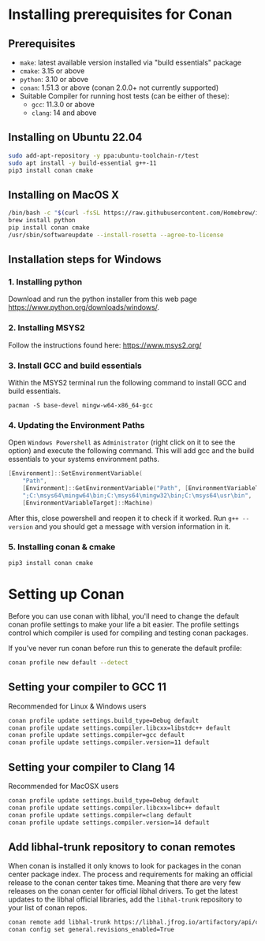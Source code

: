 # Installing prerequisites for Conan

## Prerequisites

- `make`: latest available version installed via "build essentials" package
- `cmake`: 3.15 or above
- `python`: 3.10 or above
- `conan`: 1.51.3 or above (conan 2.0.0+ not currently supported)
- Suitable Compiler for running host tests (can be either of these):
    - `gcc`: 11.3.0 or above
    - `clang`: 14 and above

## Installing on Ubuntu 22.04

```bash
sudo add-apt-repository -y ppa:ubuntu-toolchain-r/test
sudo apt install -y build-essential g++-11
pip3 install conan cmake
```

## Installing on MacOS X

```bash
/bin/bash -c "$(curl -fsSL https://raw.githubusercontent.com/Homebrew/install/HEAD/install.sh)"
brew install python
pip install conan cmake
/usr/sbin/softwareupdate --install-rosetta --agree-to-license
```

## Installation steps for Windows

### 1. Installing python

Download and run the python installer from this web page
https://www.python.org/downloads/windows/.

### 2. Installing MSYS2

Follow the instructions found here: https://www.msys2.org/

### 3. Install GCC and build essentials

Within the MSYS2 terminal run the following command to install GCC and
build essentials.

```
pacman -S base-devel mingw-w64-x86_64-gcc
```

### 4. Updating the Environment Paths

Open `Windows Powershell` as `Administrator` (right click on it to see the
option) and execute the following command. This will add gcc and the build
essentials to your systems environment paths.

```PowerShell
[Environment]::SetEnvironmentVariable(
    "Path",
    [Environment]::GetEnvironmentVariable("Path", [EnvironmentVariableTarget]::Machine) +
    ";C:\msys64\mingw64\bin;C:\msys64\mingw32\bin;C:\msys64\usr\bin",
    [EnvironmentVariableTarget]::Machine)
```

After this, close powershell and reopen it to check if it worked. Run
`g++ --version` and you should get a message with version information in it.

### 5. Installing conan & cmake

```
pip3 install conan cmake
```

# Setting up Conan

Before you can use conan with libhal, you'll need to change the default conan
profile settings to make your life a bit easier. The profile settings control
which compiler is used for compiling and testing conan packages.

If you've never run conan before run this to generate the default profile:

```bash
conan profile new default --detect
```

## Setting your compiler to GCC 11

Recommended for Linux & Windows users

```bash
conan profile update settings.build_type=Debug default
conan profile update settings.compiler.libcxx=libstdc++ default
conan profile update settings.compiler=gcc default
conan profile update settings.compiler.version=11 default
```

## Setting your compiler to Clang 14

Recommended for MacOSX users

```bash
conan profile update settings.build_type=Debug default
conan profile update settings.compiler.libcxx=libc++ default
conan profile update settings.compiler=clang default
conan profile update settings.compiler.version=14 default
```

## Add libhal-trunk repository to conan remotes

When conan is installed it only knows to look for packages in the conan center
package index. The process and requirements for making an official release to
the conan center takes time. Meaning that there are very few releases on the
conan center for official libhal drivers. To get the latest updates to the libhal
official libraries, add the `libhal-trunk` repository to your list of conan
repos.

```bash
conan remote add libhal-trunk https://libhal.jfrog.io/artifactory/api/conan/trunk-conan --insert
conan config set general.revisions_enabled=True
```
